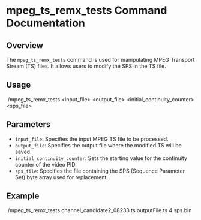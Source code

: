 # mpeg_ts_remx_tests Command Documentation

## Overview
The `mpeg_ts_remx_tests` command is used for manipulating MPEG Transport Stream (TS) files. It allows users to modify the SPS in the TS file.

## Usage
./mpeg_ts_remx_tests <input_file> <output_file> <initial_continuity_counter> <sps_file>

## Parameters
- `input_file`: Specifies the input MPEG TS file to be processed.
- `output_file`: Specifies the output file where the modified TS will be saved.
- `initial_continuity_counter`: Sets the starting value for the continuity counter of the video PID.
- `sps_file`: Specifies the file containing the SPS (Sequence Parameter Set) byte array used for replacement.

## Example
./mpeg_ts_remx_tests channel_candidate2_08233.ts outputFile.ts 4 sps.bin
